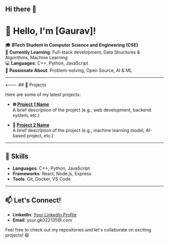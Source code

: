 ## Hi there 👋

# 👋 Hello, I'm [Gaurav]!

🎓 **BTech Student in Computer Science and Engineering (CSE)**  
🌱 **Currently Learning**: Full-stack development, Data Structures & Algorithms, Machine Learning  
💻 **Languages**: C++, Python, JavaScript  
🚀 **Passionate About**: Problem-solving, Open Source, AI & ML

---

<--- ## 💼 Projects

Here are some of my latest projects:

- **🌐 [Project 1 Name](https://github.com/yourusername/project1)**  
  A brief description of the project (e.g., web development, backend system, etc.)
  
- **🧠 [Project 2 Name](https://github.com/yourusername/project2)**  
  A brief description of the project (e.g., machine learning model, AI-based project, etc.)

---

## 🔧 Skills

- **Languages**: C++, Python, JavaScript
- **Frameworks**: React, Node.js, Express
- **Tools**: Git, Docker, VS Code

---

## 📫 Let's Connect!

- **LinkedIn**: [Your LinkedIn Profile](https://www.linkedin.com/in/gk022135@)
- **Email**: your.gk022135@.com

Feel free to check out my repositories and let's collaborate on exciting projects! 😄

